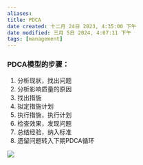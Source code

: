 ```yaml
---
aliases: 
title: PDCA
date created: 十二月 24日 2023, 4:35:00 下午
date modified: 三月 5日 2024, 4:07:11 下午
tags: [management]
---
```


### PDCA模型的步骤：

1. 分析现状，找出问题
2. 分析影响质量的原因
3. 找出措施
4. 拟定措施计划
5. 执⾏措施，执⾏计划
6. 检查效果，发现问题
7. 总结经验，纳⼊标准
8. 遗留问题转⼊下期PDCA循环

![](https://spricoder.oss-cn-shanghai.aliyuncs.com/2021-software-quality-management/img/exam/6.png)